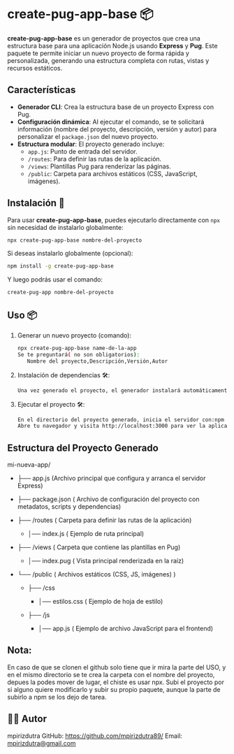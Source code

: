 # create-pug-app-base 📦

**create-pug-app-base** es un generador de proyectos que crea una estructura base para una aplicación Node.js usando **Express** y **Pug**. Este paquete te permite iniciar un nuevo proyecto de forma rápida y personalizada, generando una estructura completa con rutas, vistas y recursos estáticos.

## Características

- **Generador CLI**: Crea la estructura base de un proyecto Express con Pug.
- **Configuración dinámica**: Al ejecutar el comando, se te solicitará información (nombre del proyecto, descripción, versión y autor) para personalizar el `package.json` del nuevo proyecto.
- **Estructura modular**: El proyecto generado incluye:
  - `app.js`: Punto de entrada del servidor.
  - `/routes`: Para definir las rutas de la aplicación.
  - `/views`: Plantillas Pug para renderizar las páginas.
  - `/public`: Carpeta para archivos estáticos (CSS, JavaScript, imágenes).

## Instalación 🚀

Para usar **create-pug-app-base**, puedes ejecutarlo directamente con `npx` sin necesidad de instalarlo globalmente:

```bash
npx create-pug-app-base nombre-del-proyecto
```
Si deseas instalarlo globalmente (opcional):
```bash
npm install -g create-pug-app-base
```
Y luego podrás usar el comando:
```bash
create-pug-app nombre-del-proyecto
```

## Uso 📦
1) Generar un nuevo proyecto (comando):
     ```sh
     npx create-pug-app-base name-de-la-app 
    Se te preguntará( no son obligatorios):
        Nombre del proyecto,Descripción,Versión,Autor    
    ```   
2) Instalación de dependencias 🛠️:
    ```sh
    Una vez generado el proyecto, el generador instalará automáticamente las dependencias (como express y pug). Si en algún momento necesitas reinstalarlas, entra al directorio del proyecto y ejecuta: npm install
    ```
3) Ejecutar el proyecto 🛠️:
    ```sh
    En el directorio del proyecto generado, inicia el servidor con:npm start
    Abre tu navegador y visita http://localhost:3000 para ver la aplicación en funcionamiento.
    ```
    
## Estructura del Proyecto Generado
mi-nueva-app/
- ├── app.js                (Archivo principal que configura y arranca el servidor Express)

- ├── package.json          ( Archivo de configuración del proyecto con metadatos, scripts y dependencias)
  
- ├── /routes               ( Carpeta para definir las rutas de la aplicación)
    - │── index.js          ( Ejemplo de ruta principal)
      
- ├── /views                ( Carpeta que contiene las plantillas en Pug)
    - │── index.pug         ( Vista principal renderizada en la raíz)
      
- └── /public               ( Archivos estáticos (CSS, JS, imágenes) )
    - ├── /css
        - │── estilos.css   ( Ejemplo de hoja de estilo)
          
    - ├── /js
        - │── app.js        ( Ejemplo de archivo JavaScript para el frontend)

## Nota: 
En caso de que se clonen el github solo tiene que ir mira la parte del USO, y en el mismo directorio se te crea la carpeta con el nombre del proyecto, depues la podes mover de lugar, el chiste es usar npx. 
Subi el proyecto por si alguno quiere modificarlo y subir su propio paquete, aunque la parte de subirlo a npm se los dejo de tarea.
## 👨‍💻 Autor
mpirizdutra
GitHub: https://github.com/mpirizdutra89/
Email: mpirizdutra@gmail.com
